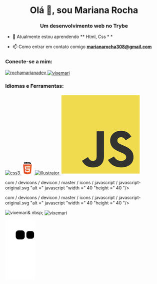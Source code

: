 <h1 align = "center"> Olá 👋, sou Mariana Rocha </h1>
<h3 align = "center"> Um desenvolvimento web no Trybe </h3>

- 🌱 Atualmente estou aprendendo ** Html, Css * *

- 📫 Como entrar em contato comigo **marianarocha308@gmail.com**

<h3 align = "left"> Conecte-se a mim: </h3>
<p align = "left">
<a href = "https: // linkedin .com / in / rochamarianadev "target =" blank "> <img align =" center "src =" https://raw.githubusercontent.com/rahuldkjain/github-profile-readme-generator/master/src/images/icons /Social/linked-in-alt.svg "alt =" rochamarianadev "height =" 30 "largura =" 40 "/> </a>
<a href="https://instagram.com/vixemari" target="blank"> <img align = "center" src = "https://raw.githubusercontent.com/rahuldkjain/github-profile-readme-generator /master/src/images/icons/Social/instagram.svg "alt =" vixemari "height =" 30 "width =" 40 "/> </a>
</p>

<h3 align =" left "> Idiomas e Ferramentas: </h3>
<p align = "left"> <a href="https://www.w3schools.com/css/" target="_blank"> <img src = "https://raw.githubusercontent.com/devicons/devicon /master/icons/css3/css3-original-wordmark.svg "alt =" css3 "width =" 40 "height =" 40 "/> </a> <a href =" https://www.w3.org / html / "target =" _ blank "> <img src =" https://raw.githubusercontent.com/devicons/devicon/master/icons/html5/html5-original-wordmark.svg "alt =" html5 "width = "40" height = "40" /> </a> <a href="https://www.adobe.com/in/products/illustrator.html" target="_blank"> <img src = "https: //www.vectorlogo.zone / logos / adobe_illustrator / adobe_illustrator-icon.svg "alt =" illustrator "width =" 40 "height =" 40 "/> </a> <a href =" https://developer.mozilla.org/en- US / docs / Web / JavaScript "target =" _ blank "> <img src =" https://raw.githubusercontent.com/devicons/devicon/master/icons/javascript/javascript-original.svg "alt =" javascript " largura = "40" altura = "40" /> </a> </p>com / devicons / devicon / master / icons / javascript / javascript-original.svg "alt =" javascript "width =" 40 "height =" 40 "/> </a> </p>com / devicons / devicon / master / icons / javascript / javascript-original.svg "alt =" javascript "width =" 40 "height =" 40 "/> </a> </p>

<p> <img align = "left" src = "https://github-readme-stats.vercel.app/api/top-langs?username=vixemari&show_icons=true&theme=dracula&title_color=e64cad&text_color=ffffff&locale=en&layout=compact" alt = "vixemari" /> </p>

<p> & nbsp; <img align = "center" src = "https://github-readme-stats.vercel.app/api?username=vixemari&show_icons=true&theme=dracula&title_color=e64cad&text_color = ffffff & locale = en "alt =" vixemari "/> </p>



 
 ![Snake animation](https://github.com/vixemari/vixemari/blob/output/github-contribution-grid-snake.svg)



